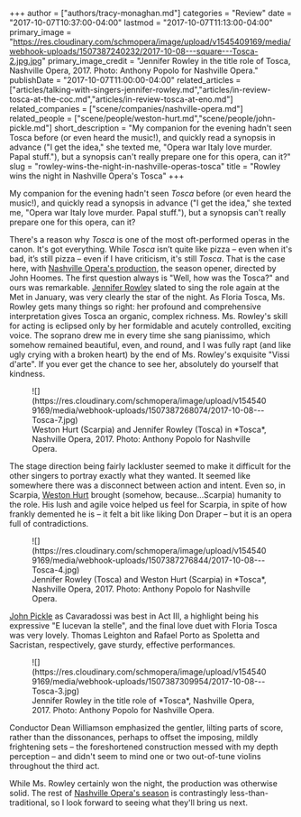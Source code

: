 +++
author = ["authors/tracy-monaghan.md"]
categories = "Review"
date = "2017-10-07T10:37:00-04:00"
lastmod = "2017-10-07T11:13:00-04:00"
primary_image = "https://res.cloudinary.com/schmopera/image/upload/v1545409169/media/webhook-uploads/1507387240232/2017-10-08---square---Tosca-2.jpg.jpg"
primary_image_credit = "Jennifer Rowley in the title role of Tosca, Nashville Opera, 2017. Photo: Anthony Popolo for Nashville Opera."
publishDate = "2017-10-07T11:00:00-04:00"
related_articles = ["articles/talking-with-singers-jennifer-rowley.md","articles/in-review-tosca-at-the-coc.md","articles/in-review-tosca-at-eno.md"]
related_companies = ["scene/companies/nashville-opera.md"]
related_people = ["scene/people/weston-hurt.md","scene/people/john-pickle.md"]
short_description = "My companion for the evening hadn&#039;t seen Tosca before (or even heard the music!), and quickly read a synopsis in advance (&quot;I get the idea,&quot; she texted me, &quot;Opera war Italy love murder. Papal stuff.&quot;), but a synopsis can&#039;t really prepare one for this opera, can it?"
slug = "rowley-wins-the-night-in-nashville-operas-tosca"
title = "Rowley wins the night in Nashville Opera&#039;s Tosca"
+++

My companion for the evening hadn't seen *Tosca* before (or even heard the music!), and quickly read a synopsis in advance ("I get the idea," she texted me, "Opera war Italy love murder. Papal stuff."), but a synopsis can't really prepare one for this opera, can it? 

There's a reason why *Tosca* is one of the most oft-performed operas in the canon. It's got everything. While *Tosca* isn’t quite like pizza – even when it's bad, it’s still pizza – even if I have criticism, it's still *Tosca*. That is the case here, with [Nashville Opera's production](http://www.nashvilleopera.org/tosca-copy/), the season opener, directed by John Hoomes. The first question always is "Well, how was the Tosca?" and ours was remarkable. [Jennifer Rowley](/talking-with-singers-jennifer-rowley/) slated to sing the role again at the Met in January, was very clearly the star of the night. As Floria Tosca, Ms. Rowley gets many things so right: her profound and comprehensive interpretation gives Tosca an organic, complex richness. Ms. Rowley's skill for acting is eclipsed only by her formidable and acutely controlled, exciting voice. The soprano drew me in every time she sang pianissimo, which somehow remained beautiful, even, and round, and I was fully rapt (and like ugly crying with a broken heart) by the end of Ms. Rowley's exquisite "Vissi d'arte". If you ever get the chance to see her, absolutely do yourself that kindness.

<figure data-type="image">
![](https://res.cloudinary.com/schmopera/image/upload/v1545409169/media/webhook-uploads/1507387268074/2017-10-08---Tosca-7.jpg)
<figcaption>Weston Hurt (Scarpia) and Jennifer Rowley (Tosca) in *Tosca*, Nashville Opera, 2017. Photo: Anthony Popolo for Nashville Opera.</figcaption>
</figure>

The stage direction being fairly lackluster seemed to make it difficult for the other singers to portray exactly what they wanted. It seemed like somewhere there was a disconnect between action and intent. Even so, in Scarpia, [Weston Hurt](/scene/people/weston-hurt/) brought (somehow, because…Scarpia) humanity to the role. His lush and agile voice helped us feel for Scarpia, in spite of how frankly demented he is – it felt a bit like liking Don Draper – but it is an opera full of contradictions. 

<figure data-type="image">
![](https://res.cloudinary.com/schmopera/image/upload/v1545409169/media/webhook-uploads/1507387276844/2017-10-08---Tosca-4.jpg)
<figcaption>Jennifer Rowley (Tosca) and Weston Hurt (Scarpia) in *Tosca*, Nashville Opera, 2017. Photo: Anthony Popolo for Nashville Opera.</figcaption>
</figure>

[John Pickle](/scene/people/john-pickle/) as Cavaradossi was best in Act III, a highlight being his expressive "E lucevan la stelle", and the final love duet with Floria Tosca was very lovely. Thomas Leighton and Rafael Porto as Spoletta and Sacristan, respectively, gave sturdy,
effective performances. 

<figure data-type="image">
![](https://res.cloudinary.com/schmopera/image/upload/v1545409169/media/webhook-uploads/1507387309954/2017-10-08---Tosca-3.jpg)
<figcaption>Jennifer Rowley in the title role of *Tosca*, Nashville Opera, 2017. Photo: Anthony Popolo for Nashville Opera.</figcaption>
</figure>

Conductor Dean Williamson emphasized the gentler, lilting parts of score, rather than the dissonances, perhaps to offset the imposing, mildly frightening sets – the foreshortened construction messed with my depth perception – and didn't seem to mind one or two out-of-tune violins throughout the third act.

While Ms. Rowley certainly won the night, the production was otherwise solid. The rest of [Nashville Opera's season](http://www.nashvilleopera.org/201718overview) is contrastingly less-than-traditional, so I look forward to seeing what they'll bring us next.

